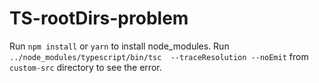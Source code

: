 # TS-rootDirs-problem
Run `npm install` or `yarn` to install node_modules.
Run `../node_modules/typescript/bin/tsc  --traceResolution --noEmit` from `custom-src` directory to see the error.
